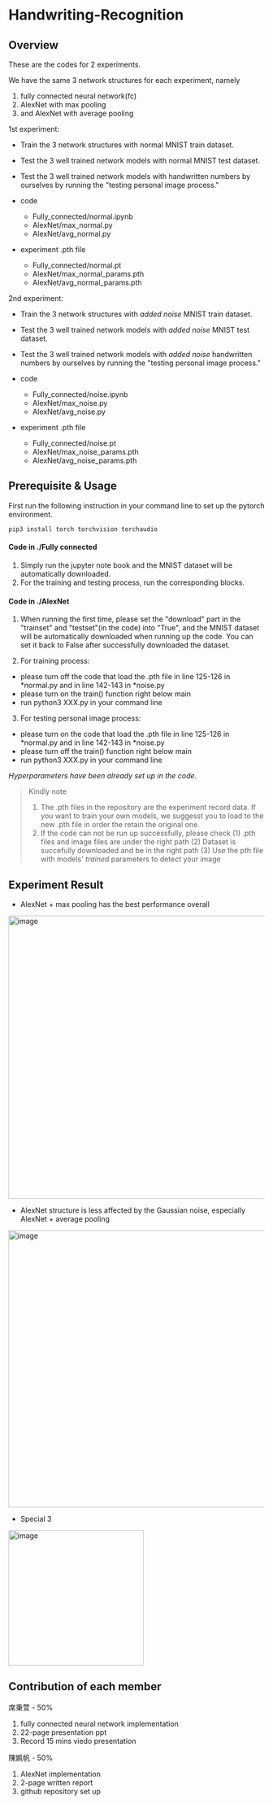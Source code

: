 # Handwriting-Recognition

## Overview
These are the codes for 2 experiments.

We have the same 3 network structures for each experiment, namely 
1. fully connected neural network(fc)
2. AlexNet with max pooling 
3. and AlexNet with average pooling

1st experiment:
* Train the 3 network structures with normal MNIST train dataset.
* Test the 3 well trained network models with normal MNIST test dataset.
* Test the 3 well trained network models with handwritten numbers by ourselves by running the "testing personal image process."
* code
    * Fully_connected/normal.ipynb
    * AlexNet/max_normal.py
    * AlexNet/avg_normal.py

* experiment .pth file
    * Fully_connected/normal.pt
    * AlexNet/max_normal_params.pth
    * AlexNet/avg_normal_params.pth

2nd experiment:
* Train the 3 network structures with *added noise* MNIST train dataset.
* Test the 3 well trained network models with *added noise* MNIST test dataset.
* Test the 3 well trained network models with *added noise* handwritten numbers by ourselves by running the "testing personal image process."
* code
    * Fully_connected/noise.ipynb
    * AlexNet/max_noise.py
    * AlexNet/avg_noise.py

* experiment .pth file
    * Fully_connected/noise.pt
    * AlexNet/max_noise_params.pth
    * AlexNet/avg_noise_params.pth

## Prerequisite & Usage
First run the following instruction in your command line to set up the pytorch environment.
```
pip3 install torch torchvision torchaudio
```
#### Code in ./Fully connected
1. Simply run the jupyter note book and the MNIST dataset will be automatically downloaded.
2. For the training and testing process, run the corresponding blocks.

#### Code in ./AlexNet
1. When running the first time, please set the "download" part in the "trainset" and "testset"(in the code) into "True", and the MNIST dataset will be automatically downloaded when running up the code. You can set it back to False after successfully downloaded the dataset.

2. For training process:
*  please turn off the code that load the .pth file in line 125-126 in *normal.py and in line 142-143 in *noise.py
* please turn on the train() function right below main
* run python3 XXX.py in your command line

3. For testing personal image process:
*  please turn on the code that load the .pth file in line 125-126 in *normal.py and in line 142-143 in *noise.py
* please turn off the train() function right below main
* run python3 XXX.py in your command line

*Hyperparameters have been already set up in the code.*

> Kindly note 
> 1. The .pth files in the repository are the experiment record data. If you want to train your own models, we suggesst you to load to the new .pth file in order the retain the original one.
> 2. If the code can not be run up successfully, please check (1) .pth files and image files are under the right path (2) Dataset is succefully downloaded and be in the right path (3) Use the pth file with models' *trained* parameters to detect your image

## Experiment Result
* AlexNet + max pooling has the best performance overall
<img width="557" alt="image" src="https://user-images.githubusercontent.com/73454628/173620281-8b3d73a3-f0e5-4b40-879d-762e0e5d16ea.png">

* AlexNet structure is less affected by the Gaussian noise, especially AlexNet + average pooling
<img width="545" alt="image" src="https://user-images.githubusercontent.com/73454628/173621185-66cd4f4f-f7f2-4bb9-a5c2-02f1dec506de.png">

* Special 3
<img width="266" alt="image" src="https://user-images.githubusercontent.com/73454628/173620497-48317b0b-5a10-4764-b1f9-1395c98959c5.png">

## Contribution of each member
席秉萱 - 50%
1. fully connected neural network implementation
2. 22-page presentation ppt
3. Record 15 mins viedo presentation 

陳姵帆 - 50%
1. AlexNet implementation
2. 2-page written report
3. github repository set up
